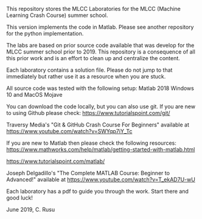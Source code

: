 This repository stores the MLCC Laboratories for the MLCC (Machine Learning Crash Course) summer school.

This version implements the code in Matlab. Please see another repository for the python implementation.

The labs are based on prior source code available that was develop for the MLCC summer school prior to 2019. This repository is a consequence of all this prior work and is an effort to clean up and centralize the content.

Each laboratory contains a solution file. Please do not jump to that immediately but rather use it as a resource when you are stuck.

All source code was tested with the following setup:
Matlab 2018
Windows 10 and MacOS Mojave

You can download the code locally, but you can also use git. If you are new to using Github please check:
https://www.tutorialspoint.com/git/

Traversy Media's "Git & GitHub Crash Course For Beginners" available at https://www.youtube.com/watch?v=SWYqp7iY_Tc

If you are new to Matlab then please check the following resources:
https://www.mathworks.com/help/matlab/getting-started-with-matlab.html

https://www.tutorialspoint.com/matlab/

Joseph Delgadillo's "The Complete MATLAB Course: Beginner to Advanced!" available at https://www.youtube.com/watch?v=T_ekAD7U-wU

Each laboratory has a pdf to guide you through the work. Start there and good luck!

June 2019,
C. Rusu